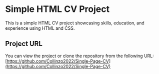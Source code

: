 # Simple HTML CV Project

This is a simple HTML CV project showcasing skills, education, and experience using HTML and CSS.

## Project URL
You can view the project or clone the repository from the following URL: [https://github.com/Collinzo2022/Single-Page-CV](https://github.com/Collinzo2022/Single-Page-CV)
